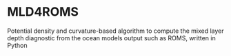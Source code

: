 # MLD4ROMS
Potential density and curvature-based algorithm to compute the mixed layer depth diagnostic from the ocean models output such as ROMS, written in Python
